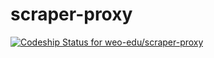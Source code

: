 scraper-proxy
=============
[ ![Codeship Status for weo-edu/scraper-proxy](https://codeship.io/projects/48114bf0-272f-0132-a789-7eb8486ac016/status)](https://codeship.io/projects/37693)


